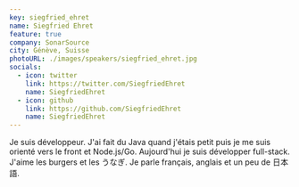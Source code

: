 ```yaml
---
key: siegfried_ehret
name: Siegfried Ehret
feature: true
company: SonarSource
city: Génève, Suisse
photoURL: ./images/speakers/siegfried_ehret.jpg
socials:
  - icon: twitter
    link: https://twitter.com/SiegfriedEhret
    name: SiegfriedEhret
  - icon: github
    link: https://github.com/SiegfriedEhret
    name: SiegfriedEhret
---
```


Je suis développeur. J'ai fait du Java quand j'étais petit puis je me suis orienté vers le front et Node.js/Go. Aujourd'hui je suis développer full-stack. J'aime les burgers et les うなぎ. Je parle français, anglais et un peu de 日本語.